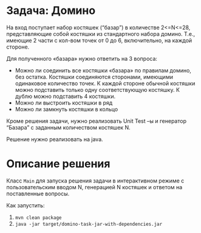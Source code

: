 # Задача: Домино

На вход поступает набор костяшек (“базар”) в количестве 2<=N<=28, представляющие собой костяшки из  стандартного набора домино.
Т.е., имеющие 2 части с кол-вом точек от 0 до 6, включительно, на каждой стороне.

Для полученного «базара» нужно ответить на 3 вопроса:
* Можно ли соединить все костяшки «базара» по правилам домино, без остатка. Костяшки соединяются сторонами, имеющими одинаковое количество точек. К каждой стороне обычной костяшки можно подставить только одну соответствующую костяшку.  К дублю можно подставить 4 костяшки.
* Можно ли выстроить костяшки в ряд
* Можно ли замкнуть костяшки в кольцо

Кроме решения задачи, нужно реализовать Unit Test –ы и генератор “Базара” с заданным количеством костяшек N.

Решение нужно реализовать на java.

# Описание решения

Класс `Main` для запуска решения задачи в интерактивном режиме с пользовательским вводом N, генерацией N костяшек и ответом
на поставленные вопросы. 

Как запустить:
1. `mvn clean package`
2. `java -jar target/domino-task-jar-with-dependencies.jar`
